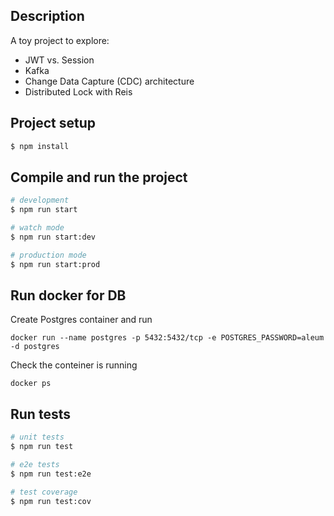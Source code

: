 ## Description

A toy project to explore:

- JWT vs. Session
- Kafka
- Change Data Capture (CDC) architecture
- Distributed Lock with Reis 

## Project setup

```bash
$ npm install
```

## Compile and run the project

```bash
# development
$ npm run start

# watch mode
$ npm run start:dev

# production mode
$ npm run start:prod
```

## Run docker for DB

Create Postgres container and run

```
docker run --name postgres -p 5432:5432/tcp -e POSTGRES_PASSWORD=aleum -d postgres
```

Check the conteiner is running

```
docker ps
```

## Run tests

```bash
# unit tests
$ npm run test

# e2e tests
$ npm run test:e2e

# test coverage
$ npm run test:cov
```


